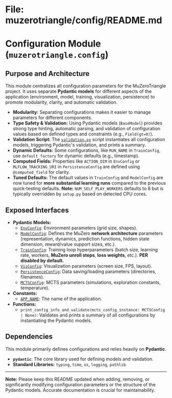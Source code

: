 # File: muzerotriangle/config/README.md
# Configuration Module (`muzerotriangle.config`)

## Purpose and Architecture

This module centralizes all configuration parameters for the MuZeroTriangle project. It uses separate **Pydantic models** for different aspects of the application (environment, model, training, visualization, persistence) to promote modularity, clarity, and automatic validation.

-   **Modularity:** Separating configurations makes it easier to manage parameters for different components.
-   **Type Safety & Validation:** Using Pydantic models (`BaseModel`) provides strong type hinting, automatic parsing, and validation of configuration values based on defined types and constraints (e.g., `Field(gt=0)`).
-   **Validation Script:** The [`validation.py`](validation.py) script instantiates all configuration models, triggering Pydantic's validation, and prints a summary.
-   **Dynamic Defaults:** Some configurations, like `RUN_NAME` in `TrainConfig`, use `default_factory` for dynamic defaults (e.g., timestamp).
-   **Computed Fields:** Properties like `ACTION_DIM` in `EnvConfig` or `MLFLOW_TRACKING_URI` in `PersistenceConfig` are defined using `@computed_field` for clarity.
-   **Tuned Defaults:** The default values in `TrainConfig` and `ModelConfig` are now tuned for **more substantial learning runs** compared to the previous quick-testing defaults. **Note:** `NUM_SELF_PLAY_WORKERS` defaults to 8 but is typically overridden by `setup.py` based on detected CPU cores.

## Exposed Interfaces

-   **Pydantic Models:**
    -   [`EnvConfig`](env_config.py): Environment parameters (grid size, shapes).
    -   [`ModelConfig`](model_config.py): Defines the MuZero **network architecture** parameters (representation, dynamics, prediction functions, hidden state dimension, reward/value support sizes, etc.).
    -   [`TrainConfig`](train_config.py): Training loop hyperparameters (batch size, learning rate, workers, **MuZero unroll steps**, **loss weights**, etc.). **PER disabled by default.**
    -   [`VisConfig`](vis_config.py): Visualization parameters (screen size, FPS, layout).
    -   [`PersistenceConfig`](persistence_config.py): Data saving/loading parameters (directories, filenames).
    -   [`MCTSConfig`](mcts_config.py): MCTS parameters (simulations, exploration constants, temperature).
-   **Constants:**
    -   [`APP_NAME`](app_config.py): The name of the application.
-   **Functions:**
    -   `print_config_info_and_validate(mcts_config_instance: MCTSConfig | None)`: Validates and prints a summary of all configurations by instantiating the Pydantic models.

## Dependencies

This module primarily defines configurations and relies heavily on **Pydantic**.

-   **`pydantic`**: The core library used for defining models and validation.
-   **Standard Libraries:** `typing`, `time`, `os`, `logging`, `pathlib`.

---

**Note:** Please keep this README updated when adding, removing, or significantly modifying configuration parameters or the structure of the Pydantic models. Accurate documentation is crucial for maintainability.